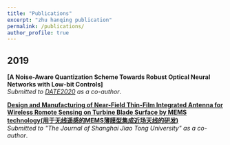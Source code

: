 ```yaml
---
title: "Publications"
excerpt: "zhu hanqing publication"
permalink: /publications/
author_profile: true
---
```

## 2019

<b>[A Noise-Aware Quantization Scheme Towards Robust Optical Neural Networks with Low-bit Controls]</b> <br> 
<i>Submitted to [DATE2020](https://www.date-conference.com/) as a co-author</i>.

<b>[Design and Manufacturing of Near-Field Thin-Film Integrated Antenna for Wireless Romote Sensing on Turbine Blade Surface by MEMS technology(用于无线遥感的MEMS薄膜型集成近场天线的研发)](http://zhuhanqing.github.io/publications/wireless_antenna)</b> <br> 
<i>Submitted to "The Journal of Shanghai Jiao Tong University"  as a co-author</i>.
